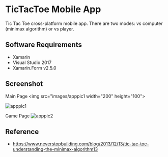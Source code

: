 # TicTacToe Mobile App
Tic Tac Toe cross-platform mobile app. There are two modes: vs computer (minimax algorithm) or vs player. 

## Software Requirements
- Xamarin 
- Visual Studio 2017
- Xamarin.Form v2.5.0

## Screenshot 
Main Page
<img src="images/apppic1 width="200" height="100"></img>
          
![apppic1](https://user-images.githubusercontent.com/20731546/38120248-f7f7286a-3423-11e8-9153-0510bbb2d270.PNG)

Game Page 
![apppic2](https://user-images.githubusercontent.com/20731546/38120259-10b2143c-3424-11e8-82e9-613fa91e545d.PNG)



## Reference
- https://www.neverstopbuilding.com/blog/2013/12/13/tic-tac-toe-understanding-the-minimax-algorithm13 
